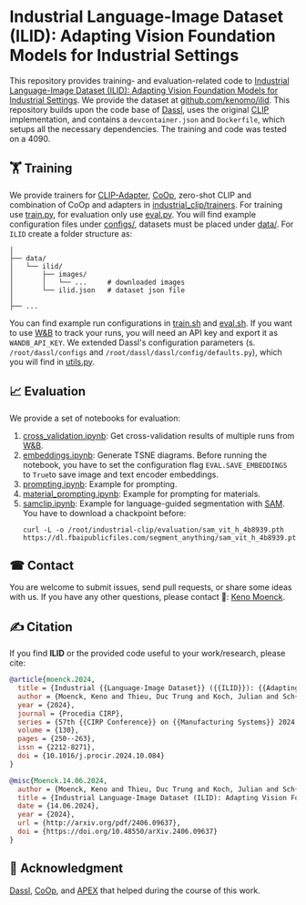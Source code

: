 # Industrial Language-Image Dataset (ILID): Adapting Vision Foundation Models for Industrial Settings

This repository provides training- and evaluation-related code to [Industrial Language-Image Dataset (ILID): Adapting Vision Foundation Models for Industrial Settings](https://doi.org/10.48550/arXiv.2406.09637). We provide the dataset at [github.com/kenomo/ilid](https://github.com/kenomo/ilid). 
This repository builds upon the code base of [Dassl](https://github.com/KaiyangZhou/Dassl.pytorch), uses the original [CLIP](https://github.com/openai/CLIP) implementation, and contains a `devcontainer.json` and `Dockerfile`, which setups all the necessary dependencies. The training and code was tested on a 4090.

## 🏋️ Training
We provide trainers for [CLIP-Adapter](https://arxiv.org/abs/2110.04544), [CoOp](https://arxiv.org/abs/2109.01134), zero-shot CLIP and combination of CoOp and adapters in [industrial_clip/trainers](industrial_clip/trainers).
For training use [train.py](./train.py), for evaluation only use [eval.py](./eval.py). You will find example configuration files under [configs/](configs/), datasets must be placed under [data/](data/). For `ILID` create a folder structure as:
```
│
├── data/
│   └── ilid/
│       ├── images/
│       │   └── ...     # downloaded images
│       └── ilid.json   # dataset json file
│
├── ...
```
You can find example run configurations in [train.sh](train.sh) and [eval.sh](eval.sh). If you want to use [W&B](https://wandb.ai/site) to track your runs, you will need an API key and export it as `WANDB_API_KEY`.
We extended Dassl's configuration parameters (s. `/root/dassl/configs` and `/root/dassl/dassl/config/defaults.py`), which you will find in [utils.py](industrial_clip/utils.py).

## 📈 Evaluation
We provide a set of notebooks for evaluation:

1. [cross_validation.ipynb](evaluation/cross_validation.ipynb): Get cross-validation results of multiple runs from [W&B](https://wandb.ai/site).
2. [embeddings.ipynb](evaluation/embeddings.ipynb): Generate TSNE diagrams. Before running the notebook, you have to set the configuration flag `EVAL.SAVE_EMBEDDINGS` to `True`to save image and text encoder embeddings.
3. [prompting.ipynb](evaluation/prompting.ipynb): Example for prompting.
4. [material_prompting.ipynb](evaluation/material_prompting.ipynb): Example for prompting for materials.
5. [samclip.ipynb](evaluation/samclip.ipynb): Example for language-guided segmentation with [SAM](https://github.com/facebookresearch/segment-anything). You have to download a chackpoint before:
    ```
    curl -L -o /root/industrial-clip/evaluation/sam_vit_h_4b8939.pth https://dl.fbaipublicfiles.com/segment_anything/sam_vit_h_4b8939.pth
    ```

## ☎ Contact
You are welcome to submit issues, send pull requests, or share some ideas with us. If you have any other questions, please contact 📧: [Keno Moenck](mailto:keno.moenck@tuhh.de).

## ✍ Citation
If you find __ILID__ or the provided code useful to your work/research, please cite:
```bibtex
@article{moenck.2024,
  title = {Industrial {{Language-Image Dataset}} ({{ILID}}): {{Adapting Vision Foundation Models}} for {{Industrial Settings}}},
  author = {Moenck, Keno and Thieu, Duc Trung and Koch, Julian and Sch{\"u}ppstuhl, Thorsten},
  year = {2024},
  journal = {Procedia CIRP},
  series = {57th {{CIRP Conference}} on {{Manufacturing Systems}} 2024 ({{CMS}} 2024)},
  volume = {130},
  pages = {250--263},
  issn = {2212-8271},
  doi = {10.1016/j.procir.2024.10.084}
}

@misc{Moenck.14.06.2024,
  author = {Moenck, Keno and Thieu, Duc Trung and Koch, Julian and Sch{\"u}ppstuhl, Thorsten},
  title = {Industrial Language-Image Dataset (ILID): Adapting Vision Foundation Models for Industrial Settings},
  date = {14.06.2024},
  year = {2024},
  url = {http://arxiv.org/pdf/2406.09637},
  doi = {https://doi.org/10.48550/arXiv.2406.09637}
}
```

## 🙏 Acknowledgment
[Dassl](https://github.com/KaiyangZhou/Dassl.pytorch), [CoOp](https://github.com/KaiyangZhou/CoOp), and [APEX](https://github.com/YangYongJin/APEX) that helped during the course of this work.
